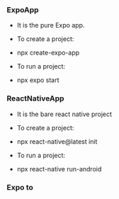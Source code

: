 ### ExpoApp
- It is the pure Expo app.

- To create a project:
- npx create-expo-app <ProjectName>

- To run a project:
- npx expo start



### ReactNativeApp
- It is the bare react native project

- To create a project:
- npx react-native@latest init <ProjectName>

- To run a project:
- npx react-native run-android


### Expo to 